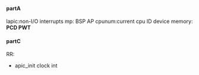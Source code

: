 #### partA
lapic:non-I/O interrupts
mp: BSP AP
cpunum:current cpu ID
device memory: **PCD PWT**

#### partC
RR:
- apic_init clock int
